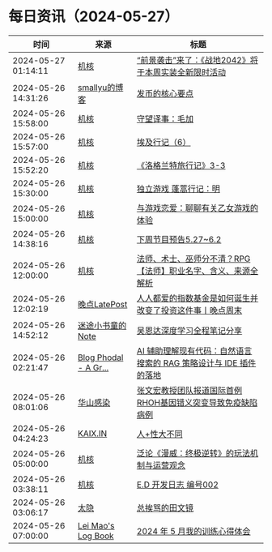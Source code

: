 ﻿# 每日资讯（2024-05-27）

|时间|来源|标题|
|---|---|---|
|2024-05-27 01:14:11|[机核](https://www.gcores.com/rss)|[“前景袭击”来了：《战地2042》将于本周实装全新限时活动](https://www.gcores.com/articles/182469)|
|2024-05-26 14:31:26|[smallyu的博客](https://smallyu.net/atom.xml)|[发币的核心要点](https://smallyu.net/2024/05/26/%E5%8F%91%E5%B8%81%E7%9A%84%E6%A0%B8%E5%BF%83%E8%A6%81%E7%82%B9/)|
|2024-05-26 15:58:00|[机核](https://www.gcores.com/rss)|[守望译事：毛加](https://www.gcores.com/articles/182455)|
|2024-05-26 15:57:00|[机核](https://www.gcores.com/rss)|[埃及行记（6）](https://www.gcores.com/articles/182446)|
|2024-05-26 15:52:20|[机核](https://www.gcores.com/rss)|[《洛格兰特旅行记》3-3](https://www.gcores.com/articles/182466)|
|2024-05-26 15:30:00|[机核](https://www.gcores.com/rss)|[独立游戏 蓬蒿行记：明](https://www.gcores.com/videos/182449)|
|2024-05-26 15:00:00|[机核](https://www.gcores.com/rss)|[与游戏恋爱：聊聊有关乙女游戏的体验](https://www.gcores.com/radios/182393)|
|2024-05-26 14:38:16|[机核](https://www.gcores.com/rss)|[下周节目预告5.27~6.2](https://www.gcores.com/articles/182463)|
|2024-05-26 12:00:00|[机核](https://www.gcores.com/rss)|[法师、术士、巫师分不清？RPG【法师】职业名字、含义、来源全解析](https://www.gcores.com/videos/182451)|
|2024-05-26 12:02:19|[晚点LatePost](https://feedpress.me/wx-postlate)|[人人都爱的指数基金是如何诞生并改变了投资这件事丨晚点周末](http://mp.weixin.qq.com/s?__biz=MzU3Mjk1OTQ0Ng%3D%3D&mid=2247516443&idx=1&sn=5b63ca02482e0224691b33c9b312c3a1)|
|2024-05-26 14:52:12|[迷途小书童的Note](https://xugaoxiang.com/feed)|[吴恩达深度学习全程笔记分享](https://xugaoxiang.com/2024/05/26/deep-learning-ai-tutorial/)|
|2024-05-26 02:21:47|[Blog Phodal - A Gr...](https://www.phodal.com/blog/feeds/rss/)|[AI 辅助理解现有代码：自然语言搜索的 RAG 策略设计与 IDE 插件的落地](http://www.phodal.com/blog/ai-assistant-understanding-codebase/)|
|2024-05-26 08:01:06|[华山感染](https://feedpress.me/wx-hsinfect)|[张文宏教授团队报道国际首例RHOH基因错义突变导致免疫缺陷病例](http://mp.weixin.qq.com/s?__biz=Mzk0ODIzMjMxNQ%3D%3D&mid=2247503016&idx=1&sn=4560fb46aaedac00e40524d5d536d8d6)|
|2024-05-26 04:24:23|[KAIX.IN](https://kaix.in/feed/)|[人+性大不同](https://kaix.in/2024/0526-risque-usiness/)|
|2024-05-26 05:00:00|[机核](https://www.gcores.com/rss)|[泛论《漫威：终极逆转》的玩法机制与运营观念](https://www.gcores.com/articles/182425)|
|2024-05-26 03:38:11|[机核](https://www.gcores.com/rss)|[E.D 开发日志 编号002](https://www.gcores.com/articles/182039)|
|2024-05-26 03:06:17|[太隐](https://wangyurui.com/feed.xml)|[总挨骂的田文镜](https://wangyurui.com/posts/zong-ai-ma-de-tian-wen-jing-0994d04d)|
|2024-05-26 07:00:00|[Lei Mao's Log Book](https://leimao.github.io/atom.xml)|[2024 年 5 月我的训练心得体会](https://leimao.github.io/essay/2024%E5%B9%B45%E6%9C%88%E6%88%91%E7%9A%84%E8%AE%AD%E7%BB%83%E5%BF%83%E5%BE%97%E4%BD%93%E4%BC%9A/)|
